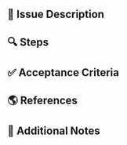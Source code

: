 ## 📄 Issue Description


## 🔍 Steps


## ✅ Acceptance Criteria


## 🌎 References


## 📜 Additional Notes
